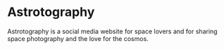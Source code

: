# Astrotography
Astrotography is a social media website for space lovers and for sharing space photography and the love for the cosmos.
